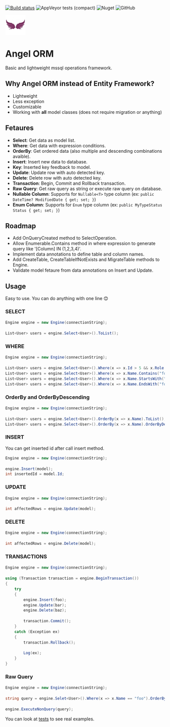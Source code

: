 [![Build status](https://ci.appveyor.com/api/projects/status/4jmhhcdkrrk9qieh/branch/master?svg=true)](https://ci.appveyor.com/project/jaqra/angelorm/branch/master)
![AppVeyor tests (compact)](https://img.shields.io/appveyor/tests/jaqra/AngelORM.svg?compact_message)
![Nuget](https://img.shields.io/nuget/v/AngelORM.svg)
![GitHub](https://img.shields.io/github/license/jaqra/AngelORM.svg)

![LOGO](https://raw.githubusercontent.com/jaqra/AngelORM/master/assets/logo.jpg)

# Angel ORM

Basic and lightweight mssql operations framework.

## Why Angel ORM instead of Entity Framework?

- Lightweight
- Less exception
- Customizable
- Working with **all** model classes (does not require migration or anything)

## Fetaures

- **Select**: Get data as model list.
- **Where**: Get data with expression conditions.
- **OrderBy**: Get ordered data (also multiple and descending combinations avaible).
- **Insert**: Insert new data to database.
- **Key**: Inserted key feedback to model.
- **Update**: Update row with auto detected key.
- **Delete**: Delete row with auto detected key.
- **Transaction**: Begin, Commit and Rollback transaction.
- **Raw Query**: Get raw query as string or execute raw query on database.
- **Nullable Column**: Supports for `Nullable<T>` type column (ex: `public DateTime? ModifiedDate { get; set; }`)
- **Enum Column**: Supports for `Enum` type column (ex: `public MyTypeStatus Status { get; set; }`)

## Roadmap

- Add OnQueryCreated method to SelectOperation.
- Allow Enumerable.Contains method in where expression to generate query like '[Column] IN (1,2,3,4)'.
- Implement data annotations to define table and column names.
- Add CreateTable<T>, CreateTableIfNotExists<T> and MigrateTable<T> methods to Engine.
- Validate model fetaure from data annotations on Insert and Update.

## Usage

Easy to use. You can do anything with one line :blush:

### SELECT

```csharp
Engine engine = new Engine(connectionString);

List<User> users = engine.Select<User>().ToList();
```

### WHERE

```csharp
Engine engine = new Engine(connectionString);

List<User> users = engine.Select<User>().Where(x => x.Id > 5 && x.Role == "admin" && x.CreatedDate < dateTime && x.Active == true).ToList();
List<User> users = engine.Select<User>().Where(x => x.Name.Contains("foo")).ToList();
List<User> users = engine.Select<User>().Where(x => x.Name.StartsWith("foo")).ToList();
List<User> users = engine.Select<User>().Where(x => x.Name.EndsWith("foo")).ToList();
```

### OrderBy and OrderByDescending

```csharp
Engine engine = new Engine(connectionString);

List<User> users = engine.Select<User>().OrderBy(x => x.Name).ToList();
List<User> users = engine.Select<User>().OrderBy(x => x.Name).OrderByDescending(x => x.Surname).ToList();
```

### INSERT

You can get inserted id after call insert method.

```csharp
Engine engine = new Engine(connectionString);

engine.Insert(model);
int insertedId = model.Id;
```

### UPDATE

```csharp
Engine engine = new Engine(connectionString);

int affectedRows = engine.Update(model);
```

### DELETE

```csharp
Engine engine = new Engine(connectionString);

int affectedRows = engine.Delete(model);
```

### TRANSACTIONS

```csharp
Engine engine = new Engine(connectionString);

using (Transaction transaction = engine.BeginTransaction())
{
    try
    {
        engine.Insert(foo);
        engine.Update(bar);
        engine.Delete(baz);

        transaction.Commit();
    }
    catch (Exception ex)
    {
        transaction.Rollback();

        Log(ex);
    }
}
```

### Raw Query

```csharp
Engine engine = new Engine(connectionString);

string query = engine.Selet<User>().Where(x => x.Name == "foo").OrderBy(x => x.CreatedDate).ToSQL();

engine.ExecuteNonQuery(query);
```

You can look at [tests](test/EngineTests.cs) to see real examples.
